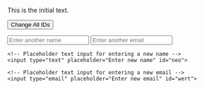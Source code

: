 <!DOCTYPE html>
<html lang="en">
<head>
  <meta charset="UTF-8">
  <meta name="viewport" content="width=device-width, initial-scale=1.0">
  <title>Change Web Element Example</title>
</head>
<body>

  <p id="elementToChange">This is the initial text.</p>

  <!-- Placeholder text input for entering a new name -->

  <!-- Button to change all IDs -->
  <button id="changeAllButton" onclick="changeAllIds()">Change All IDs</button>

  <!-- Additional placeholders at the bottom of the page -->
  <input type="text" placeholder="Enter another name" id="anotherNameInput">
  <input type="email" placeholder="Enter another email" id="anotherEmailInput">

    <!-- Placeholder text input for entering a new name -->
    <input type="text" placeholder="Enter new name" id="neo">

    <!-- Placeholder text input for entering a new email -->
    <input type="email" placeholder="Enter new email" id="wert">


  <script>
    // Function to be executed when the "Change All IDs" button is clicked
    function changeAllIds() {
      // Array of predefined patterns for all IDs
      var allPatterns = ['name', 'email'];

      // Iterate over all patterns and change the corresponding IDs
      allPatterns.forEach(function(pattern) {
        // Get the input element by its ID
        var inputElement = document.getElementById('enter' + pattern.charAt(0).toUpperCase() + pattern.slice(1) + 'Input');

        // Change the ID of the input
        inputElement.id = pattern + 'NewInput';
      });

      // Display a message indicating that all IDs have been changed
      alert('All input IDs have been changed.');
    }
  </script>

</body>
</html>
